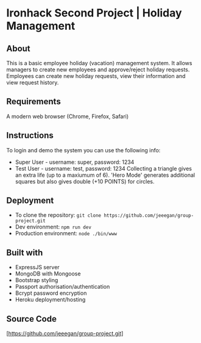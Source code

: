 # Ironhack Second Project | Holiday Management
## About
This is a basic employee holiday (vacation) management system. It allows managers to create new employees and approve/reject holiday requests. Employees can create new holiday requests, view their information and view request history.
## Requirements
A modern web browser (Chrome, Firefox, Safari)
## Instructions
To login and demo the system you can use the following info:
* Super User - username: super, password: 1234
* Test User - username: test, password: 1234
Collecting a triangle gives an extra life (up to a maxiumum of 6). 'Hero Mode' generates additional squares but also gives double (+10 POINTS) for circles.
## Deployment
* To clone the repository: `git clone https://github.com/jeeegan/group-project.git`
* Dev environment: `npm run dev`
* Production environment: `node ./bin/www`
## Built with
* ExpressJS server
* MongoDB with Mongoose
* Bootstrap styling
* Passport authorisation/authentication
* Bcrypt password encryption
* Heroku deployment/hosting
## Source Code
[https://github.com/jeeegan/group-project.git]
